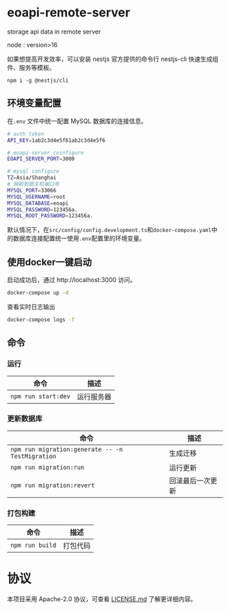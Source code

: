 # eoapi-remote-server

storage api data in remote server

node : version>16

如果想提高开发效率，可以安装 nestjs 官方提供的命令行 nestjs-cli 快速生成组件、服务等模板。

```
npm i -g @nestjs/cli
```


## 环境变量配置

在`.env` 文件中统一配置 MySQL 数据库的连接信息。

```bash
# auth token
API_KEY=1ab2c3d4e5f61ab2c3d4e5f6

# eoapi-server coinfigure
EOAPI_SERVER_PORT=3000

# mysql configure
TZ=Asia/Shanghai
# 映射到宿主机端口号
MYSQL_PORT=33066
MYSQL_USERNAME=root
MYSQL_DATABASE=eoapi
MYSQL_PASSWORD=123456a.
MYSQL_ROOT_PASSWORD=123456a.
```

默认情况下，在`src/config/config.development.ts`和`docker-compose.yaml`中的数据库连接配置统一使用`.env`配置里的环境变量。


## 使用docker一键启动
启动成功后，通过 http://localhost:3000 访问。
```bash
docker-compose up -d
```
查看实时日志输出
```bash
docker-compose logs -f
```

## 命令

### 运行

| 命令            | 描述       |
| --------------- | ---------- |
| `npm run start:dev` | 运行服务器 |

### 更新数据库

| 命令                                             | 描述             |
| ------------------------------------------------ | ---------------- |
| `npm run migration:generate -- -n TestMigration` | 生成迁移         |
| `npm run migration:run`                          | 运行更新         |
| `npm run migration:revert`                       | 回滚最后一次更新 |

### 打包构建

| 命令            | 描述     |
| --------------- | -------- |
| `npm run build` | 打包代码 |

# 协议

本项目采用 Apache-2.0 协议，可查看 [LICENSE.md](LICENSE) 了解更详细内容。
